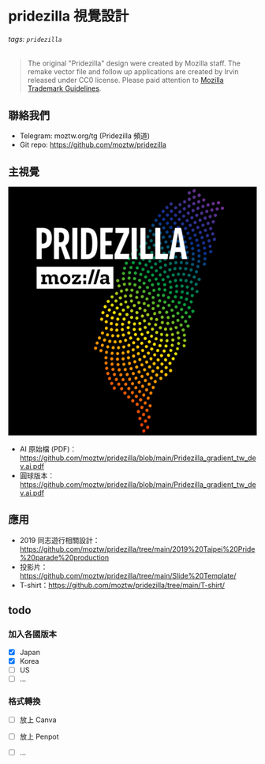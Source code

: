 # pridezilla 視覺設計

###### tags: `pridezilla`

> The original "Pridezilla" design were created by Mozilla staff. 
> The remake vector file and follow up applications are created by Irvin released under CC0 license.
> Please paid attention to [Mozilla Trademark Guidelines](https://www.mozilla.org/en-US/foundation/trademarks/policy/).

## 聯絡我們

- Telegram: moztw.org/tg (Pridezilla 頻道)
- Git repo: https://github.com/moztw/pridezilla

## 主視覺

![](https://raw.githubusercontent.com/moztw/pridezilla/main/Pridezilla_gradient_tw.png)

- AI 原始檔 (PDF)： https://github.com/moztw/pridezilla/blob/main/Pridezilla_gradient_tw_dev.ai.pdf
- 圓球版本：https://github.com/moztw/pridezilla/blob/main/Pridezilla_gradient_tw_dev.ai.pdf

## 應用

- 2019 同志遊行相關設計：https://github.com/moztw/pridezilla/tree/main/2019%20Taipei%20Pride%20parade%20production
- 投影片：https://github.com/moztw/pridezilla/tree/main/Slide%20Template/
- T-shirt：https://github.com/moztw/pridezilla/tree/main/T-shirt/

## todo

### 加入各國版本

- [x] Japan
- [x] Korea
- [ ] US
- [ ] ... 

### 格式轉換

- [ ] 放上 Canva
- [ ] 放上 Penpot
- [ ] ...


